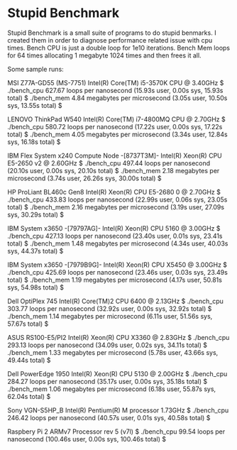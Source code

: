 # Stupid Benchmark

Stupid Benchmark is a small suite of programs to do stupid benmarks. I created them in order to diagnose performance related issue with cpu times. Bench CPU is just a double loop for 1e10 iterations. Bench Mem loops for 64 times allocating 1 megabyte 1024 times and then frees it all.

Some sample runs:

MSI Z77A-GD55 (MS-7751)
Intel(R) Core(TM) i5-3570K CPU @ 3.40GHz
$ ./bench_cpu 
627.67 loops per nanosecond (15.93s user, 0.00s sys, 15.93s total)
$ ./bench_mem 
4.84 megabytes per microsecond (3.05s user, 10.50s sys, 13.55s total)
$ 

LENOVO ThinkPad W540
Intel(R) Core(TM) i7-4800MQ CPU @ 2.70GHz
$ ./bench_cpu 
580.72 loops per nanosecond (17.22s user, 0.00s sys, 17.22s total)
$ ./bench_mem 
4.05 megabytes per microsecond (3.34s user, 12.84s sys, 16.18s total)
$ 

IBM Flex System x240 Compute Node -[8737T3M]-
Intel(R) Xeon(R) CPU E5-2650 v2 @ 2.60GHz
$ ./bench_cpu 
497.44 loops per nanosecond (20.10s user, 0.00s sys, 20.10s total)
$ ./bench_mem 
2.18 megabytes per microsecond (3.74s user, 26.26s sys, 30.00s total)
$

HP ProLiant BL460c Gen8
Intel(R) Xeon(R) CPU E5-2680 0 @ 2.70GHz
$ ./bench_cpu 
433.83 loops per nanosecond (22.99s user, 0.06s sys, 23.05s total)
$ ./bench_mem 
2.16 megabytes per microsecond (3.19s user, 27.09s sys, 30.29s total)
$ 

IBM System x3650 -[79797AG]-
Intel(R) Xeon(R) CPU            5160  @ 3.00GHz
$ ./bench_cpu 
427.13 loops per nanosecond (23.40s user, 0.01s sys, 23.41s total)
$ ./bench_mem 
1.48 megabytes per microsecond (4.34s user, 40.03s sys, 44.37s total)
$

IBM System x3650 -[7979B9G]-
Intel(R) Xeon(R) CPU           X5450  @ 3.00GHz
$ ./bench_cpu 
425.69 loops per nanosecond (23.46s user, 0.03s sys, 23.49s total)
$ ./bench_mem 
1.19 megabytes per microsecond (4.17s user, 50.81s sys, 54.98s total)
$ 

Dell OptiPlex 745
Intel(R) Core(TM)2 CPU          6400  @ 2.13GHz
$ ./bench_cpu 
303.77 loops per nanosecond (32.92s user, 0.00s sys, 32.92s total)
$ ./bench_mem 
1.14 megabytes per microsecond (6.11s user, 51.56s sys, 57.67s total)
$

ASUS RS100-E5/PI2
Intel(R) Xeon(R) CPU           X3360  @ 2.83GHz
$ ./bench_cpu 
293.13 loops per nanosecond (34.09s user, 0.02s sys, 34.11s total)
$ ./bench_mem 
1.33 megabytes per microsecond (5.78s user, 43.66s sys, 49.44s total)
$ 

Dell PowerEdge 1950
Intel(R) Xeon(R) CPU            5130  @ 2.00GHz
$ ./bench_cpu 
284.27 loops per nanosecond (35.17s user, 0.00s sys, 35.18s total)
$ ./bench_mem 
1.06 megabytes per microsecond (6.18s user, 55.87s sys, 62.04s total)
$ 

Sony VGN-S5HP_B
Intel(R) Pentium(R) M processor 1.73GHz
$ ./bench_cpu
246.42 loops per nanosecond (40.57s user, 0.01s sys, 40.58s total)
$

Raspbery Pi 2
ARMv7 Processor rev 5 (v7l)
$ ./bench_cpu 
99.54 loops per nanosecond (100.46s user, 0.00s sys, 100.46s total)
$


